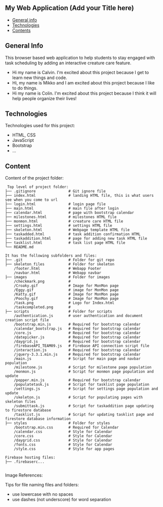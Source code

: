 ## My Web Application (Add your Title here)

* [General info](#general-info)
* [Technologies](#technologies)
* [Contents](#content)

## General Info

This browser based web application to help students to stay engaged with task scheduling by adding an interactive creature care feature.

* Hi my name is Calvin. I'm excited about this project because I get to learn new things and code.
* Hi, my name is Mikko and I am excited about this project because I like to do things.
* Hi my name is Colin. I'm excited about this project because I think it will help people organize their lives!

## Technologies

Technologies used for this project:

* HTML, CSS
* JavaScript
* Bootstrap
* ...

## Content

Content of the project folder:

```
 Top level of project folder: 
├── .gitignore               # Git ignore file
├── index.html               # landing HTML file, this is what users see when you come to url
├── login.html               # login page file
├── main.html                # main file after login
├── calendar.html            # page with bootstrap calendar
├── milestones.html          # milestones HTML file
├── monmon.html              # creature care HTML file
├── settings.html            # settings HTML file
├── skeleton.html            # Webpage template HTML file
├── taskadded.html           # task addition confirmation HTML
├── taskaddition.html        # page for adding new task HTML file
├── tasklist.html            # task list page HTML file
└── README.md

It has the following subfolders and files:
├── .git                     # Folder for git repo
├── skeleton_files           # Folder for skeleton
    /footer.html             # Webapp Footer
    /navbar.html             # Webapp navbar
├── images                   # Folder for images
    /checkmark.png           #
    /Croaky.gif              # Image for MonMon page
    /Eggy.gif                # image for MonMon page 
    /Katty.gif               # Image for MonMon page
    /Poochy.gif              # Image for MonMon page
    /task.png                # Logo for Index.html
    /taskcompleted.png       #
├── scripts                  # Folder for scripts
    /authentication.js       # user authentication and document creation script file
    /bootstrap.min.js        # Required for bootstrap calendar
    /calendar_bootstrap.js   # Required for bootstrap calendar
    /core.js                 # Required for bootstrap calendar
    /datepicker.js           # Required for bootstrap calendar
    /daygrid.js              # Required for bootstrap calendar
    /firebaseAPI_TEAM09.js   # Firebase API connection script file
    /interaction.js          # Required for bootstrap calendar
    /jquery-3.3.1.min.js     # Required for bootstrap calendar
    /main.js                 # Script for main page and navbar population
    /milestone.js            # Script for milestone page population
    /monmon.js               # Script for monmon page population and update
    /popper.min.js           # Required for bootstrap calendar
    /populatetask.js         # Script for tasklist page population
    /settings.js             # Script for settings page population and update
    /skeleton.js             # Script for populating pages with skeleton files
    /submittask.js           # Script for taskaddition page updating to firestore database
    /tasklist.js             # Script for updating tasklist page and firestore database information
├── styles                   # Folder for styles
    /bootstrap.min.css       # Required for Calendar
    /calendar.css            # Style for Calendar
    /core.css                # Style for Calendar
    /daygrid.css             # Style for Calendar
    /fonts.css               # Style for Calendar
    /style.css               # Style for app pages

Firebase hosting files: 
├── .firebaserc...


```

Image References:

Tips for file naming files and folders:

* use lowercase with no spaces
* use dashes (not underscore) for word separation
